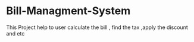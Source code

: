# Bill-Managment-System
This Project help to user calculate the bill , find the tax ,apply the discount and etc
